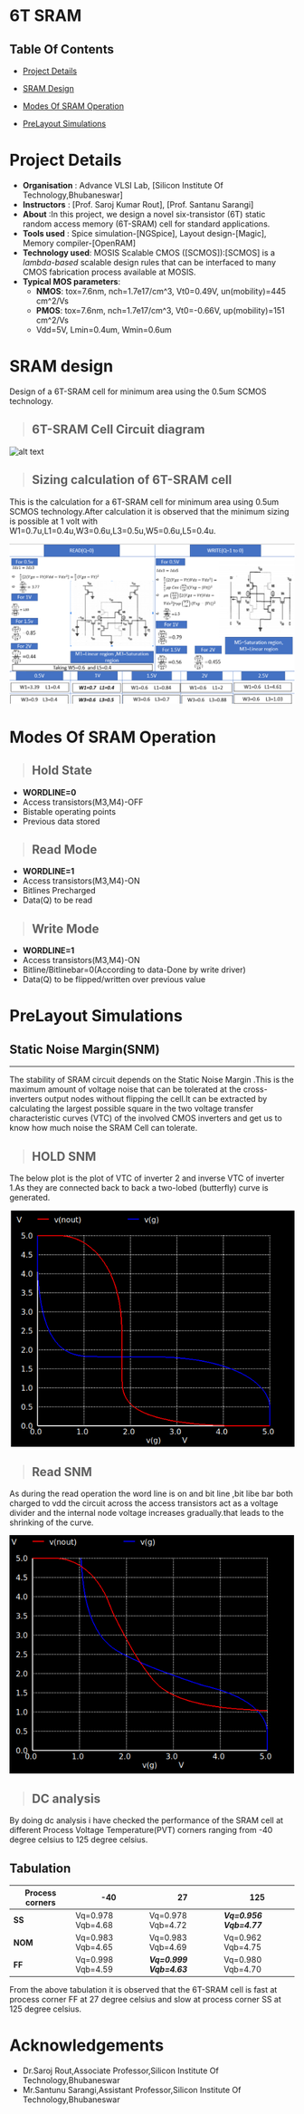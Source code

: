 # 6T SRAM

## Table Of Contents

- [Project Details](https://github.com/satyapanda333/6T-SRAM.git#Project-Details)
- [SRAM Design](https://github.com/satyapanda333/6T-SRAM.git#sram-design)
- [Modes Of SRAM Operation](https://github.com/satyapanda333/6T-SRAM.git#modes-of-sram-operation)




- [PreLayout Simulations](https://github.com/satyapanda333/6T-SRAM.git#PreLayout-Simulations)
  
# Project Details
 - **Organisation** : Advance VLSI Lab, [Silicon Institute Of Technology,Bhubaneswar]
 - **Instructors**  : [Prof. Saroj Kumar Rout], [Prof. Santanu Sarangi]
 - **About**        :In this project, we design a novel six-transistor (6T) static random access memory (6T-SRAM) cell for standard applications.
 - **Tools used** : Spice simulation-[NGSpice], Layout design-[Magic], Memory compiler-[OpenRAM]
 - **Technology used**:  MOSIS Scalable CMOS ([SCMOS]):[SCMOS] is a *lambda-based* scalable design rules that can be interfaced to many CMOS fabrication process available at MOSIS. 
 - **Typical MOS parameters**:
    - **NMOS**: tox=7.6nm, nch=1.7e17/cm^3, Vt0=0.49V, un(mobility)=445 cm^2/Vs
    - **PMOS**: tox=7.6nm, nch=1.7e17/cm^3, Vt0=-0.66V, up(mobility)=151 cm^2/Vs
    - Vdd=5V, Lmin=0.4um, Wmin=0.6um
  
# SRAM design
Design of a 6T-SRAM cell for minimum area using the 0.5um SCMOS technology.

>**6T-SRAM Cell Circuit diagram**
>---

![alt text](https://user-images.githubusercontent.com/49194847/100307234-54a68d80-2fcb-11eb-9a73-0753d59bd340.png)

>**Sizing calculation of 6T-SRAM cell**
>---
This is the calculation for a 6T-SRAM cell for minimum area using 0.5um SCMOS technology.After calculation it is observed that the minimum sizing is possible at 1 volt with W1=0.7u,L1=0.4u,W3=0.6u,L3=0.5u,W5=0.6u,L5=0.4u.

![alt text](Project%20Images/Screenshot%20(49).png)




# Modes Of SRAM Operation
 
> **Hold State**
> ---

- **WORDLINE=0** 
- Access transistors(M3,M4)-OFF
- Bistable operating points
- Previous data stored
 
> **Read Mode**
> ---
 
 
- **WORDLINE=1**
- Access transistors(M3,M4)-ON
- Bitlines Precharged
- Data(Q) to be read
 
> **Write Mode**
> ---
 
- **WORDLINE=1**
- Access transistors(M3,M4)-ON
- Bitline/Bitlinebar=0(According to data-Done by write driver)
- Data(Q) to be flipped/written over previous value
# PreLayout Simulations


## Static Noise Margin(SNM)
---

The stability of SRAM circuit depends on the Static Noise Margin .This is the maximum amount of voltage noise that can be tolerated at the cross-inverters output nodes without flipping the cell.It can be extracted by calculating the largest possible square in the two voltage transfer characteristic curves (VTC) of the involved CMOS inverters and get us to know how much noise the SRAM Cell can tolerate.

>**HOLD SNM**
>---
The below plot is the plot of VTC of inverter 2 and inverse VTC of inverter 1.As they are connected back to back a two-lobed (butterfly) curve is generated.

![](Project%20Images/hold%20curve.png)

>**Read SNM**
>---

As during the read operation the word line is on and bit line ,bit libe bar both charged to vdd the circuit across the access transistors act as a voltage divider and the internal node voltage increases gradually.that leads to the shrinking of the curve.


![](Project%20Images/read%20curve.png)


>**DC analysis**
>---

By doing dc analysis i have checked the performance of the SRAM cell at different Process Voltage Temperature(PVT) corners ranging from -40 degree celsius to 125 degree celsius.
 
## Tabulation

|Process corners|-40|27|125|
|---|---|---|---|
|**SS**|Vq=0.978 Vqb=4.68|Vq=0.978 Vqb=4.72|***Vq=0.956 Vqb=4.77***|
|**NOM**|Vq=0.983 Vqb=4.65|Vq=0.983 Vqb=4.69|Vq=0.962 Vqb=4.75|
|**FF**|Vq=0.998 Vqb=4.59|***Vq=0.999 Vqb=4.63***|Vq=0.980 Vqb=4.70|

From the above tabulation it is observed that the 6T-SRAM cell is fast at process corner FF at 27 degree celsius and slow at process corner SS at 125 degree celsius.


# Acknowledgements

- Dr.Saroj Rout,Associate Professor,Silicon Institute Of Technology,Bhubaneswar
- Mr.Santunu Sarangi,Assistant Professor,Silicon Institute Of Technology,Bhubaneswar



